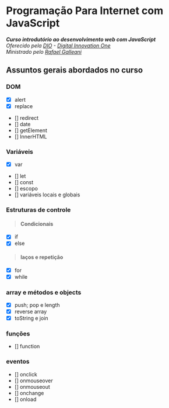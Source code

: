 # Programação Para Internet com JavaScript
_**Curso introdutório ao desenvolvimento web com JavaScript**_\
_Oferecido pela [DIO](https://digitalinnovation.one/) - [Digital Innovation One](https://github.com/digitalinnovationone)_\
_Ministrado pelo [Rafael Galleani](https://github.com/rafegal)_
## Assuntos gerais abordados no curso
### DOM
- [x] alert
- [x] replace
- [] redirect
- [] date
- [] getElement
- [] InnerHTML
### Variáveis
- [x] var
- [] let
- [] const
- [] escopo
- [] variáveis locais e globais
### Estruturas de controle
> #### Condicionais
- [x] if
- [x] else
> #### laços e repetição
- [x] for
- [x] while
### array e métodos e objects  
- [x] push; pop e length
- [x] reverse array
- [x] toString e join
### funções
- [] function
### eventos
- [] onclick
- [] onmouseover
- [] onmouseout
- [] onchange
- [] onload
